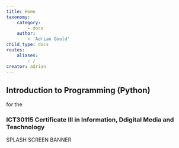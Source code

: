 ```yaml
---
title: Home
taxonomy:
    category:
        - docs
    author:
        - 'Adrian Gould'
child_type: docs
routes:
    aliases:
        - /
creator: adrian
---
```


## Introduction to Programming (Python)
for the
### ICT30115 Certificate III in Information, Ddigital Media and Teachnology

SPLASH SCREEN BANNER
